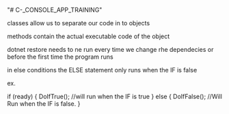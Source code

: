 "# C-_CONSOLE_APP_TRAINING" 

classes allow us to separate our code in to objects 

methods contain the actual executable code of the object

dotnet restore needs to ne run every time we change rhe dependecies or before the first time the program runs

in else conditions the ELSE statement only runs when the IF is false 

ex.

if (ready)
{
  DoIfTrue();
  //will run when the IF is true
}
else
{
  DoIfFalse();
  //Will Run when the IF is false.
}